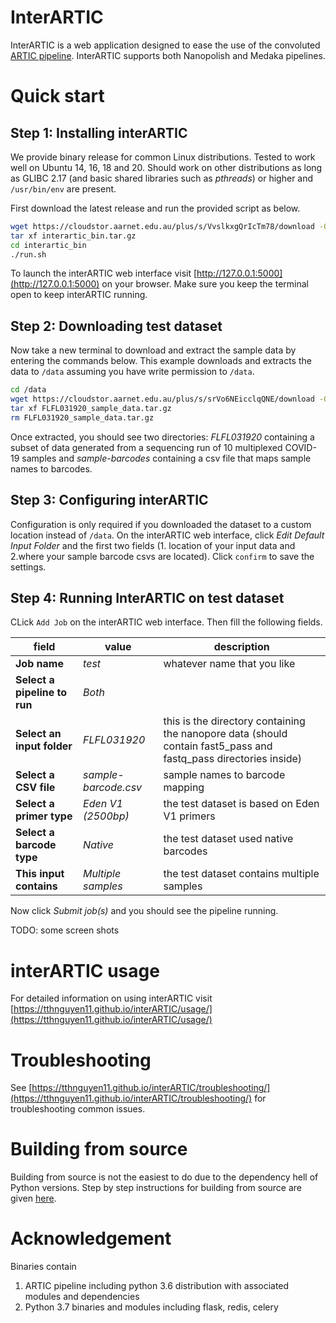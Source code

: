 # InterARTIC

InterARTIC is a web application designed to ease the use of the convoluted [ARTIC pipeline](https://github.com/artic-network/artic-ncov2019). InterARTIC supports both Nanopolish and Medaka pipelines.


# Quick start

## Step 1: Installing interARTIC

We provide binary release for common Linux distributions. Tested to work well on Ubuntu 14, 16, 18 and 20. Should work on other distributions as long as GLIBC 2.17 (and basic shared libraries such as *pthreads*) or higher and `/usr/bin/env` are present.

First download the latest release and run the provided script as below.

```bash
wget https://cloudstor.aarnet.edu.au/plus/s/VvslkxgQrIcTm78/download -O interartic_bin.tar.gz
tar xf interartic_bin.tar.gz
cd interartic_bin
./run.sh
```

To launch the interARTIC web interface visit [http://127.0.0.1:5000](http://127.0.0.1:5000) on your browser. Make sure you keep the terminal open to keep interARTIC running.

## Step 2: Downloading test dataset

Now take a new terminal to download and extract the sample data by entering the commands below. This example downloads and extracts the data to `/data` assuming you have write permission to `/data`.

```bash
cd /data
wget https://cloudstor.aarnet.edu.au/plus/s/srVo6NEicclqQNE/download -O FLFL031920_sample_data.tar.gz
tar xf FLFL031920_sample_data.tar.gz
rm FLFL031920_sample_data.tar.gz
```

Once extracted, you should see two directories: *FLFL031920* containing a subset of data generated from a sequencing run of 10 multiplexed COVID-19 samples and *sample-barcodes* containing a csv file that maps sample names to barcodes.

## Step 3: Configuring interARTIC

Configuration is only required if you downloaded the dataset to a custom location instead of `/data`.
On the interARTIC web interface, click *Edit Default Input Folder* and the first two fields (1. location of your input data and 2.where your sample barcode csvs are located). Click `confirm` to save the settings.

## Step 4: Running InterARTIC on test dataset

CLick `Add Job` on the interARTIC web interface. Then fill the following fields.

| field  | value  | description  |
|---|---|---|
| **Job name**                  | *test*    | whatever name that you like  |
| **Select a pipeline to run**  | *Both*   |   |
| **Select an input folder**    | *FLFL031920*  | this is the directory containing the nanopore data (should contain fast5_pass and fastq_pass directories inside)  |
| **Select a CSV file**         | *sample-barcode.csv*  | sample names to barcode mapping  |
| **Select a primer type**      | *Eden V1 (2500bp)*    | the test dataset is based on Eden V1 primers |
| **Select a barcode type**     | *Native*              | the test dataset used native barcodes |
| **This input contains**       | *Multiple samples*    | the test dataset contains multiple samples |

Now click *Submit job(s)* and you should see the pipeline running.

TODO: some screen shots

# interARTIC usage

For detailed information on using interARTIC visit [https://tthnguyen11.github.io/interARTIC/usage/](https://tthnguyen11.github.io/interARTIC/usage/)

# Troubleshooting

See [https://tthnguyen11.github.io/interARTIC/troubleshooting/](https://tthnguyen11.github.io/interARTIC/troubleshooting/) for troubleshooting common issues.


# Building from source

Building from source is not the easiest to do due to the dependency hell of Python versions. Step by step instructions for building from source are given [here](https://tthnguyen11.github.io/interARTIC/installation/).


# Acknowledgement

Binaries contain
1. ARTIC pipeline including python 3.6 distribution with associated modules and dependencies
2. Python 3.7 binaries and modules including flask, redis, celery



